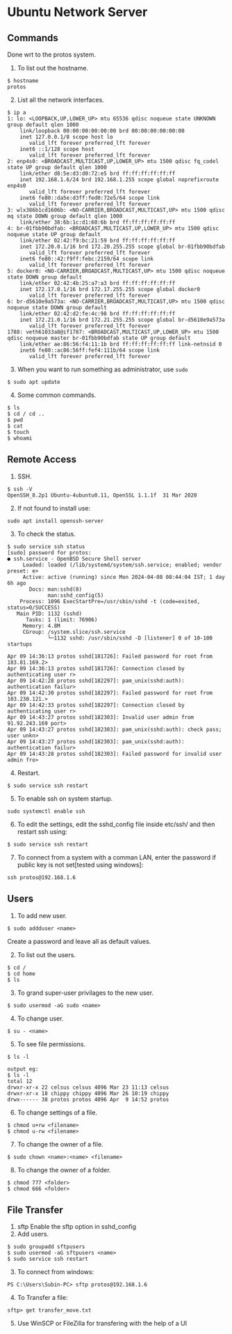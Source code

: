 # Ubuntu Network Server

## Commands
Done wrt to the protos system.

1. To list out the hostname.

```
$ hostname
protos
```

2. List all the network interfaces.
```
$ ip a
1: lo: <LOOPBACK,UP,LOWER_UP> mtu 65536 qdisc noqueue state UNKNOWN group default qlen 1000
    link/loopback 00:00:00:00:00:00 brd 00:00:00:00:00:00
    inet 127.0.0.1/8 scope host lo
       valid_lft forever preferred_lft forever
    inet6 ::1/128 scope host 
       valid_lft forever preferred_lft forever
2: enp4s0: <BROADCAST,MULTICAST,UP,LOWER_UP> mtu 1500 qdisc fq_codel state UP group default qlen 1000
    link/ether d8:5e:d3:d0:72:e5 brd ff:ff:ff:ff:ff:ff
    inet 192.168.1.6/24 brd 192.168.1.255 scope global noprefixroute enp4s0
       valid_lft forever preferred_lft forever
    inet6 fe80::da5e:d3ff:fed0:72e5/64 scope link 
       valid_lft forever preferred_lft forever
3: wlx386b1cd1606b: <NO-CARRIER,BROADCAST,MULTICAST,UP> mtu 1500 qdisc mq state DOWN group default qlen 1000
    link/ether 38:6b:1c:d1:60:6b brd ff:ff:ff:ff:ff:ff
4: br-01fbb90bdfab: <BROADCAST,MULTICAST,UP,LOWER_UP> mtu 1500 qdisc noqueue state UP group default 
    link/ether 02:42:f9:bc:21:59 brd ff:ff:ff:ff:ff:ff
    inet 172.20.0.1/16 brd 172.20.255.255 scope global br-01fbb90bdfab
       valid_lft forever preferred_lft forever
    inet6 fe80::42:f9ff:febc:2159/64 scope link 
       valid_lft forever preferred_lft forever
5: docker0: <NO-CARRIER,BROADCAST,MULTICAST,UP> mtu 1500 qdisc noqueue state DOWN group default 
    link/ether 02:42:4b:25:a7:a3 brd ff:ff:ff:ff:ff:ff
    inet 172.17.0.1/16 brd 172.17.255.255 scope global docker0
       valid_lft forever preferred_lft forever
6: br-d5610e9a573a: <NO-CARRIER,BROADCAST,MULTICAST,UP> mtu 1500 qdisc noqueue state DOWN group default 
    link/ether 02:42:d2:fe:4c:98 brd ff:ff:ff:ff:ff:ff
    inet 172.21.0.1/16 brd 172.21.255.255 scope global br-d5610e9a573a
       valid_lft forever preferred_lft forever
1788: veth61033a8@if1787: <BROADCAST,MULTICAST,UP,LOWER_UP> mtu 1500 qdisc noqueue master br-01fbb90bdfab state UP group default 
    link/ether ae:86:56:f4:11:1b brd ff:ff:ff:ff:ff:ff link-netnsid 0
    inet6 fe80::ac86:56ff:fef4:111b/64 scope link 
       valid_lft forever preferred_lft forever

```
3. When you want to run something as administrator, use `sudo`

```
$ sudo apt update
```
4. Some common commands.
```
$ ls
$ cd / cd ..
$ pwd
$ cat
$ touch
$ whoami
```
## Remote Access
1. SSH.
```
$ ssh -V
OpenSSH_8.2p1 Ubuntu-4ubuntu0.11, OpenSSL 1.1.1f  31 Mar 2020
```
2. If not found to install use:
```
sudo apt install openssh-server
```
3. To check the status.
```
$ sudo service ssh status
[sudo] password for protos: 
● ssh.service - OpenBSD Secure Shell server
     Loaded: loaded (/lib/systemd/system/ssh.service; enabled; vendor preset: e>
     Active: active (running) since Mon 2024-04-08 08:44:04 IST; 1 day 6h ago
       Docs: man:sshd(8)
             man:sshd_config(5)
    Process: 1096 ExecStartPre=/usr/sbin/sshd -t (code=exited, status=0/SUCCESS)
   Main PID: 1132 (sshd)
      Tasks: 1 (limit: 76906)
     Memory: 4.8M
     CGroup: /system.slice/ssh.service
             └─1132 sshd: /usr/sbin/sshd -D [listener] 0 of 10-100 startups

Apr 09 14:36:13 protos sshd[181726]: Failed password for root from 183.81.169.2>
Apr 09 14:36:13 protos sshd[181726]: Connection closed by authenticating user r>
Apr 09 14:42:28 protos sshd[182297]: pam_unix(sshd:auth): authentication failur>
Apr 09 14:42:30 protos sshd[182297]: Failed password for root from 103.230.121.>
Apr 09 14:42:33 protos sshd[182297]: Connection closed by authenticating user r>
Apr 09 14:43:27 protos sshd[182303]: Invalid user admin from 91.92.243.169 port>
Apr 09 14:43:27 protos sshd[182303]: pam_unix(sshd:auth): check pass; user unkn>
Apr 09 14:43:27 protos sshd[182303]: pam_unix(sshd:auth): authentication failur>
Apr 09 14:43:28 protos sshd[182303]: Failed password for invalid user admin fro>
```
4. Restart.
```
$ sudo service ssh restart
```
5. To enable ssh on system startup.
```
sudo systemctl enable ssh
```
6. To edit the settings, edit the sshd_config file inside etc/ssh/ and then restart ssh using:

```
$ sudo service ssh restart
```
7. To connect from a system with a comman LAN, enter the password if public key is not set[tested using windows]:
```
ssh protos@192.168.1.6
```

## Users
1. To add new user.
```
$ sudo addduser <name>
```
Create a password and leave all as default values.

2. To list out the users.
```
$ cd /
$ cd home
$ ls
```

3. To grand super-user privilages to the new user.
```
$ sudo usermod -aG sudo <name>
```
4. To change user.
``` 
$ su - <name>
```
5. To see file permissions.
```
$ ls -l

output eg:
$ ls -l
total 12
drwxr-xr-x 22 celsus celsus 4096 Mar 23 11:13 celsus
drwxr-xr-x 18 chippy chippy 4096 Mar 26 10:19 chippy
drwx------ 38 protos protos 4096 Apr  9 14:52 protos
```
6. To change settings of a file.
```
$ chmod u+rw <filename>
$ chmod u-rw <filename>
```
7. To change the owner of a file.
```
$ sudo chown <name>:<name> <filename>
```
8. To change the owner of a folder.
```
$ chmod 777 <folder>
$ chmod 666 <folder>
```
## File Transfer

1. sftp 
Enable the sftp option in sshd_config
2. Add users.
```
$ sudo groupadd sftpusers
$ sudo usermod -aG sftpusers <name>
$ sudo service ssh restart
```
3. To connect from windows:
```
PS C:\Users\Subin-PC> sftp protos@192.168.1.6

```
4. To Transfer a file:
```
sftp> get transfer_move.txt
```
5. Use WinSCP or FileZilla for transfering with the help of a UI

